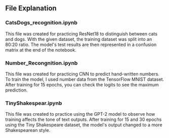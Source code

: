 ## File Explanation
### CatsDogs_recognition.ipynb
This file was created for practicing ResNet18 to distinguish between cats and dogs. With the given dataset, the training dataset was split into an 80:20 ratio. The model's test results are then represented in a confusion matrix at the end of the notebook.

### Number_Recongnition.ipynb
This file was created for practicing CNN to predict hand-written numbers. To train the model, I used number data from the TensorFlow MNIST dataset. After training for 15 epochs, you can check the logits to see the maximum prediction.

### TinyShakespear.ipynb
This file was created to practice using the GPT-2 model to observe how training affects the tone of text outputs. After training for 15 and 30 epochs using the Tiny Shakespeare dataset, the model's output changed to a more Shakespearean style.
